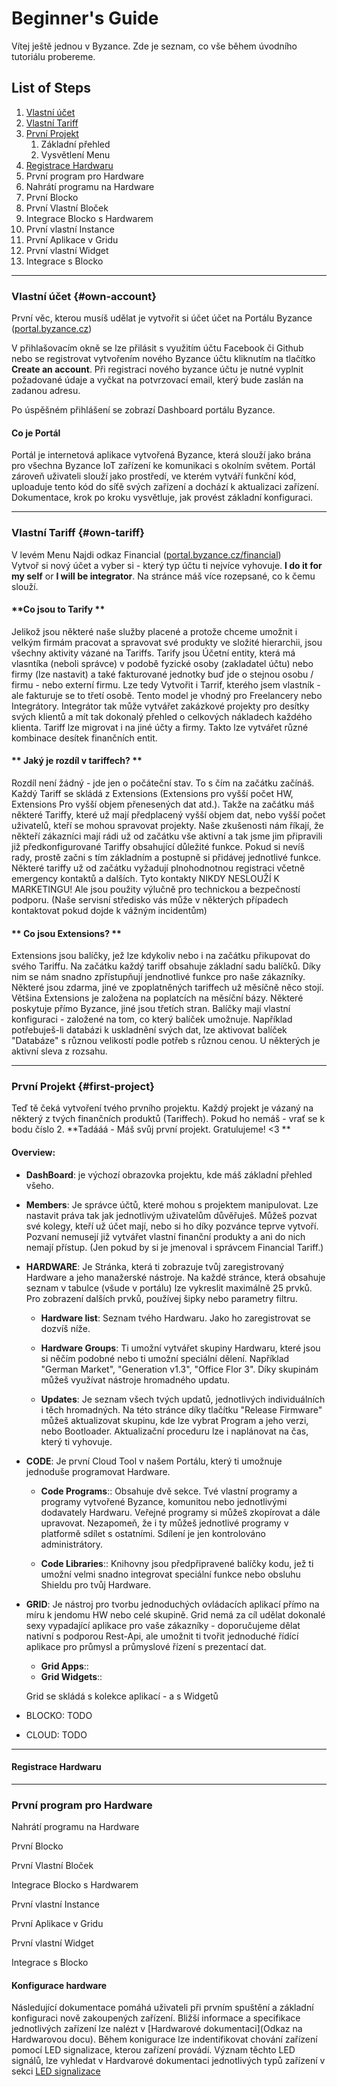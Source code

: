 # Beginner's Guide

Vítej ještě jednou v Byzance. Zde je seznam, co vše během úvodního tutoriálu probereme.

## List of Steps

1. [Vlastní účet](#own-account)
2. [Vlastní Tariff](#own-tariff)
3. [První Projekt](#first-project)
   1. Základní přehled
   2. Vysvětlení Menu
4. [Registrace Hardwaru](#registrace-hardwaru)
5. První program pro Hardware
6. Nahrátí programu na Hardware
7. První Blocko
8. První Vlastní Bloček
9. Integrace Blocko s Hardwarem
10. První vlastní Instance
11. První Aplikace v Gridu 
12. První vlastní Widget
13. Integrace s Blocko

---

### Vlastní účet {#own-account}

První věc, kterou musíš udělat je vytvořit si účet účet na Portálu Byzance \([portal.byzance.cz](/portal.byzance.cz)\)

V přihlašovacím okně se lze přilásit s využitím účtu Facebook či Github nebo se registrovat vytvořením nového Byzance účtu kliknutím na tlačítko **Create an account**. Při registraci nového byzance účtu je nutné vyplnit požadované údaje a vyčkat na potvrzovací email, který bude zaslán na zadanou adresu.

Po úspěšném přihlášení se zobrazí Dashboard portálu Byzance.

#### **Co je Portál**

Portál je internetová aplikace vytvořená Byzance, která slouží jako brána pro všechna Byzance IoT zařízení ke komunikaci s okolním světem. Portál zároveň uživateli slouží jako prostředí, ve kterém vytváří funkční kód, uploaduje tento kód do síťě svých zařízení a dochází k aktualizaci zařízení. Dokumentace, krok po kroku vysvětluje, jak provést základní konfiguraci.

---

### Vlastní Tariff {#own-tariff}

V levém Menu Najdi odkaz Financial \([portal.byzance.cz/financial](/portal.byzance.cz/financial)\)  
Vytvoř si nový účet a vyber si - který typ účtu ti nejvíce vyhovuje. **I do it for my self** or **I will be integrator**. Na stránce máš více rozepsané, co k čemu slouží.

#### **Co jsou to Tarify **

Jelikož jsou některé naše služby placené a protože chceme umožnit i velkým firmám pracovat a spravovat své produkty ve složité hierarchii, jsou všechny aktivity vázané na Tariffs. Tarify jsou Účetní entity, která má vlasntíka \(neboli správce\) v podobě fyzické osoby \(zakladatel účtu\) nebo firmy \(lze nastavit\) a také fakturované jednotky buď jde o stejnou osobu / firmu - nebo externí firmu. Lze tedy Vytvořit i Tarrif, kterého jsem vlastník - ale fakturuje se to třetí osobě. Tento model je vhodný pro Freelancery nebo Integrátory. Integrátor tak může vytvářet zakázkové projekty pro desítky svých klientů a mít tak dokonalý přehled o celkových nákladech každého klienta. Tariff lze migrovat i na jiné účty a firmy. Takto lze vytvářet různé kombinace desítek finančních entit.

#### ** Jaký je rozdíl v tariffech? **

Rozdíl není žádný - jde jen o počáteční stav. To s čím na začátku začínáš.  Každý Tariff se skládá z Extensions \(Extensions pro vyšší počet HW, Extensions Pro vyšší objem přenesených dat atd.\). Takže na začátku máš některé Tariffy, které už mají předplacený vyšší objem dat, nebo vyšší počet uživatelů, kteří se mohou spravovat projekty. Naše zkušenosti nám říkají, že někteří zákazníci mají rádi už od začátku vše aktivní a tak jsme jim připravili již předkonfigurované Tariffy obsahující důležité funkce. Pokud si nevíš rady, prostě začni s tím základním a postupně si přidávej jednotlivé funkce. Některé tariffy už od začátku vyžadují plnohodnotnou registraci včetně emergency kontaktů a dalších. Tyto kontakty NIKDY NESLOUŽÍ K MARKETINGU! Ale jsou použity výlučně pro technickou a bezpečností podporu. \(Naše servisní středisko vás může v některých případech kontaktovat pokud dojde k vážným incidentům\)

#### ** Co jsou Extensions? **

Extensions jsou balíčky, jež lze kdykoliv nebo i na začátku přikupovat do svého Tariffu. Na začátku každý tariff obsahuje základní sadu balíčků. Díky nim se nám snadno zpřístupňují jendnotlivé funkce pro naše zákazníky. Některé jsou zdarma, jiné ve zpoplatněných tariffech už měsíčně něco stojí. Většina Extensions je založena na poplatcích na měsíční bázy. Některé poskytuje přímo Byzance, jiné jsou třetích stran. Balíčky mají vlastní konfiguraci - založené na tom, co který balíček umožnuje. Například potřebuješ-li databázi k uskladnění svých dat, lze aktivovat balíček "Databáze" s různou velikostí podle potřeb s různou cenou. U některých je aktivní sleva z rozsahu.

---

### První Projekt {#first-project}

Teď tě čeká vytvoření tvého prvního projektu. Každý projekt je vázaný na některý z tvých finančních produktů \(Tariffech\). Pokud ho nemáš - vrať se k bodu číslo 2. **Tadááá - Máš svůj první projekt. Gratulujeme! &lt;3 **

#### **Overview:**

* **DashBoard**: je výchozí obrazovka projektu, kde máš základní přehled všeho.

* **Members**: Je správce účtů, které mohou s projektem manipulovat. Lze nastavit práva tak jak jednotlivým uživatelům důvěřuješ. Můžeš pozvat své kolegy, kteří už účet mají, nebo si ho díky pozvánce teprve vytvoří. Pozvaní nemusejí již vytvářet vlastní finanční produkty a ani do nich nemají přístup. \(Jen pokud by si je jmenoval i správcem Financial Tariff.\)

* **HARDWARE**: Je Stránka, která ti zobrazuje tvůj zaregistrovaný Hardware a jeho manažerské nástroje. Na každé stránce, která obsahuje seznam v tabulce \(všude v portálu\) lze vykreslit maximálně 25 prvků. Pro zobrazení dalších prvků, používej šipky nebo parametry filtru.

  * **Hardware list**: Seznam tvého Hardwaru. Jako ho zaregistrovat se dozvíš níže.

  * **Hardware Groups**: Ti umožní vytvářet skupiny Hardwaru, které jsou si něčím podobné nebo ti umožní speciální dělení. Například "German Market", "Generation v1.3", "Office Flor 3". Díky skupinám můžeš využívat nástroje hromadného updatu.

  * **Updates**: Je seznam všech tvých updatů, jednotlivých individuálních i těch hromadných. Na této stránce díky tlačítku "Release Firmware" můžeš aktualizovat skupinu, kde lze vybrat Program a jeho verzi, nebo Bootloader. Aktualizační proceduru lze i naplánovat na čas, který ti vyhovuje.

* **CODE**: Je první Cloud Tool v našem Portálu, který ti umožnuje jednoduše programovat Hardware.

  * **Code Programs**:: Obsahuje dvě sekce. Tvé vlastní programy a programy vytvořené Byzance, komunitou nebo jednotlivými dodavately Hardwaru. Veřejné programy si můžeš zkopírovat a dále upravovat. Nezapomeň, že i ty můžeš jednotlivé programy v platformě sdílet s ostatními. Sdílení je jen kontrolováno administrátory.

  * **Code Libraries**:: Knihovny jsou předpřipravené balíčky kodu, jež ti umožní velmi snadno integrovat speciální funkce nebo obsluhu Shieldu pro tvůj Hardware.

* **GRID**: Je nástroj pro tvorbu jednoduchých ovládacích aplikací přímo na míru k jendomu HW nebo celé skupině. Grid nemá za cíl udělat dokonalé sexy vypadající aplikace pro vaše zákazníky - doporučujeme dělat nativní s podporou Rest-Api, ale umožnit ti tvořit jednoduché řídící aplikace pro průmysl a průmyslové řízení s prezentací dat.

  * **Grid Apps**::
  * **Grid Widgets**::

  Grid se skládá s kolekce aplikací - a s Widgetů

* BLOCKO: TODO

* CLOUD:  TODO



---

#### Registrace Hardwaru



---

### První program pro Hardware

Nahrátí programu na Hardware

První Blocko

První Vlastní Bloček

Integrace Blocko s Hardwarem

První vlastní Instance

První Aplikace v Gridu 

První vlastní Widget

Integrace s Blocko

#### 

#### Konfigurace hardware

Následující dokumentace pomáhá uživateli při prvním spuštění a základní konfiguraci nově zakoupených zařízení. Bližší informace a specifikace jednotlivých zařízení lze nalézt v [Hardwarové dokumentaci](Odkaz na Hardwarovou docu). Během konigurace lze indentifikovat chování zařízení pomocí LED signalizace, kterou zařízení provádí. Význam těchto LED signálů, lze vyhledat v Hardvarové dokumentaci jednotlivých typů zařízení v sekci [LED signalizace](/byzance_documentation/hardware_intro/hardware/iodag3e/led-signalizace.md)

